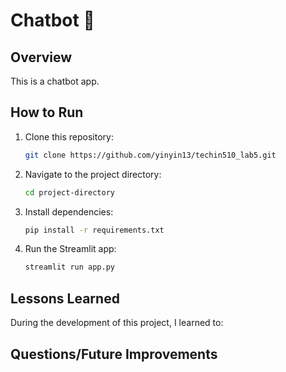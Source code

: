 # Chatbot 🤖

## Overview

This is a chatbot app.

## How to Run

1. Clone this repository:

    ```bash
    git clone https://github.com/yinyin13/techin510_lab5.git
    ```

2. Navigate to the project directory:

    ```bash
    cd project-directory
    ```

3. Install dependencies:

    ```bash
    pip install -r requirements.txt
    ```

4. Run the Streamlit app:

    ```bash
    streamlit run app.py
    ```

<!-- To access the web app directly online, go to [Seattle Events](http://yinyin13-events-scraper.azurewebsites.net) to access the dashboard. -->

## Lessons Learned

During the development of this project, I learned to:

<!-- - Use data visualization libraries like Altair and Folium.
- Initialize database and retrieve data using SQL.
- Handle date filtering and geographical data visualization. -->

## Questions/Future Improvements

<!-- - Improve UI to make it more intuitive and user-friendly.
- Implement more advanced filtering options, such as filtering by event type or venue.
- Enhance the performance of data retrieval and processing for large datasets.
- Add features for users to save and share customized views of the dashboard. -->
